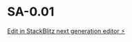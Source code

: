 # SA-0.01

[Edit in StackBlitz next generation editor ⚡️](https://stackblitz.com/~/github.com/xvishon/SA-0.01)